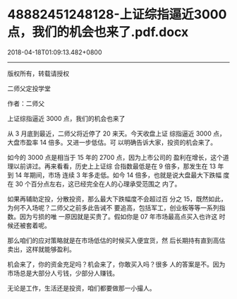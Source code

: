 # 48882451248128-上证综指逼近3000点，我们的机会也来了.pdf.docx

2018-04-18T01:09:13.482+0800

----

版权所有，转载请授权

二师父定投学堂

作者：二师父

上证综指逼近 3000 点，我们的机会也来了 

从 3 月底到最近，二师父将近停了 20 来天。今天收盘上证 综指逼近 3000 点，大盘市盈率 14 倍多。又进一步低估。可 以明确告诉大家，投资的机会来了。 

如今的 3000 点是相当于 15 年的 2700 点，因为上市公司的 盈利在增长，这个道理以前讲过。再来看看，历史上上证综 合指数最低是在 9 倍多，那发生在 13 年到 14 年期间，市场 连续 3 年多走低。如今 14 倍多，也就是说大盘最大下跌幅 度在 30 个百分点左右，这已经完全在人的心理承受范围之 内了。 

如果再辅助定投，分散投资，那么最大下跌幅度不会超过百 分之 15，既然如此，为何不入场呢？二师父之前多此告诫不 要追高，包括军工，创业板等等一系列指数。因为亏损的唯 一原因就是买贵了。假如你是 07 年市场最高点买入也许这 时候还被套着呢。 

那么咱们的应对策略就是在市场低估的时候买入便宜货，然 后长期持有直到高估卖出，这样就能够盈利。 

机会来了，你的资金充足吗？机会来了，你敢买入吗？很多 人的答案是不。因为市场总是大部分人亏钱，少部分人赚钱。

无论是工作，生活还是投资，咱们都要做那一小撮人。 

